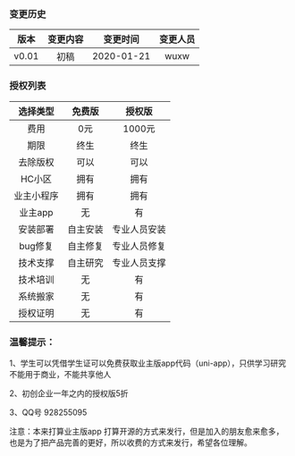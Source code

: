 ### 变更历史
版本|变更内容|变更时间|变更人员
:-: | :-: | :-: | :-:
v0.01|初稿|2020-01-21|wuxw

### 授权列表

选择类型|免费版|授权版
:-: | :-: | :-: 
费用|0元|1000元
期限|终生|终生
去除版权|可以|可以
HC小区|拥有|拥有
业主小程序|拥有|拥有
业主app|无|有
安装部署|自主安装|专业人员安装
bug修复|自主修复|专业人员修复
技术支撑|自主研究|专业人员支撑
技术培训|无|有
系统搬家|无|有
授权证明|无|有


### 温馨提示：

1、学生可以凭借学生证可以免费获取业主版app代码（uni-app），只供学习研究 不能用于商业，不能共享他人

2、初创企业一年之内的授权版5折

3、QQ号 928255095


注意：本来打算业主版app 打算开源的方式来发行，但是加入的朋友愈来愈多，也是为了把产品完善的更好，所以收费的方式来发行，希望各位理解。
